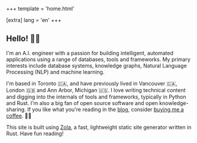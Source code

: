 +++
template = 'home.html'

[extra]
lang = 'en'
+++

## Hello! 👋🏽

I'm an A.I. engineer with a passion for building intelligent, automated applications using a range of databases, tools and frameworks. My primary interests include database systems, knowledge graphs, Natural Language Processing (NLP) and machine learning.

I'm based in Toronto 🇨🇦, and have previously lived in Vancouver 🇨🇦, London 🇬🇧 and Ann Arbor, Michigan 🇺🇸. I love writing technical content and digging into the internals of tools and frameworks, typically in Python and Rust. I'm also a big fan of open source software and open knowledge-sharing. If you like what you're reading in the [blog](./posts), consider [buying me a coffee](https://www.buymeacoffee.com/prrao87). 🫶🏼

This site is built using [Zola](https://github.com/getzola/zola), a fast, lightweight static site generator written in Rust. Have fun reading!

